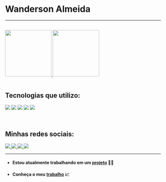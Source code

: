 
  
  # Wanderson Almeida
  
***
 

<br>

<a href="https://github.com/anuraghazra/github-readme-stats">
  <img height=150 src="https://github-readme-stats.vercel.app/api?username=wanderson-xyz&show_icons=true&theme=radical" />
  <img height=150 src="https://github-readme-stats.vercel.app/api/top-langs?username=wanderson-xyz&layout=compact&langs_count=8&card_width=320&theme=dracula" />
</a>

<div>

<br>

## Tecnologias que utilizo:
  
  <img  src="https://img.shields.io/badge/HTML5-E34F26?style=for-the-badge&logo=html5&logoColor=white"  />
  <img src="https://img.shields.io/badge/CSS3-1572B6?style=for-the-badge&logo=css3&logoColor=white" />
  <img src="https://img.shields.io/badge/JavaScript-323330?style=for-the-badge&logo=javascript&logoColor=F7DF1E" />
  <img src="https://img.shields.io/badge/Node.js-43853D?style=for-the-badge&logo=node.js&logoColor=white" />
  <img src="https://img.shields.io/badge/React-20232A?style=for-the-badge&logo=react&logoColor=61DAFB" />

</div>

<br>

<br>

## Minhas redes sociais:
<div>

<a href="https://mail.google.com/mail/u/2/#inbox?compose=new">
  <img src="https://img.shields.io/badge/Gmail-D14836?style=for-the-badge&logo=gmail&logoColor=white" />
</a>

<a href="https://github.com/DARFT-software/DARFT-SOFTWARE">
  <img src="https://img.shields.io/badge/GitHub-100000?style=for-the-badge&logo=github&logoColor=white" />
</a>


<a href="https://www.linkedin.com/feed/">
  <img src="https://img.shields.io/badge/LinkedIn-0077B5?style=for-the-badge&logo=linkedin&logoColor=white" />
</a>

<a href="https://www.instagram.com/">
  <img src="https://img.shields.io/badge/Instagram-E4405F?style=for-the-badge&logo=instagram&logoColor=white" />
</a>

*** 


* ####  Estou atualmente trabalhando em um [projeto](https://github.com/DARFTsoftware/petproject) 🧑‍💻

* ####  Conheça o meu [trabalho](https://github.com/wanderson-xyz?tab=repositories) 📈






  
</div>

<!--
**wanderson-xyz/wanderson-xyz** is a ✨ _special_ ✨ repository because its `README.md` (this file) appears on your GitHub profile.

Here are some ideas to get you started:

- 🔭 I’m currently working on ...
- 🌱 I’m currently learning ...
- 👯 I’m looking to collaborate on ...
- 🤔 I’m looking for help with ...
- 💬 Ask me about ...
- 📫 How to reach me: ...
- 😄 Pronouns: ...
- ⚡ Fun fact: ...
-->
